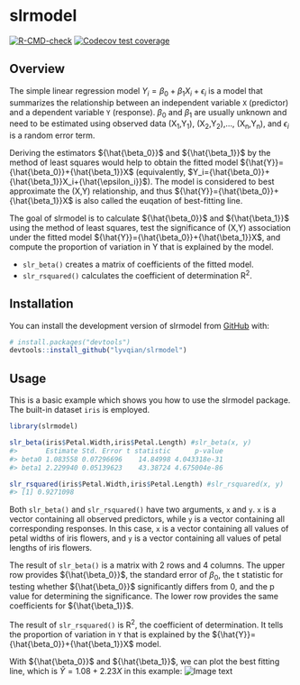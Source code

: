 
<!-- README.md is generated from README.Rmd. Please edit that file -->

# slrmodel

<!-- badges: start -->

[![R-CMD-check](https://github.com/lyvqian/slrmodel/actions/workflows/R-CMD-check.yaml/badge.svg)](https://github.com/lyvqian/slrmodel/actions/workflows/R-CMD-check.yaml)
[![Codecov test
coverage](https://codecov.io/gh/lyvqian/slrmodel/branch/main/graph/badge.svg)](https://app.codecov.io/gh/lyvqian/slrmodel?branch=main)
<!-- badges: end -->

## Overview

The simple linear regression model
$Y_i={\beta_0}+{\beta_1}X_i+{\epsilon_i}$ is a model that summarizes the
relationship between an independent variable `X` (predictor) and a
dependent variable `Y` (response). ${\beta_0}$ and ${\beta_1}$ are
usually unknown and need to be estimated using observed data
(X<sub>1</sub>,Y<sub>1</sub>), (X<sub>2</sub>,Y<sub>2</sub>),…,
(X<sub>n</sub>,Y<sub>n</sub>), and ${\epsilon_i}$ is a random error
term.

Deriving the estimators ${\hat{\beta_0}}$ and ${\hat{\beta_1}}$ by the
method of least squares would help to obtain the fitted model
${\hat{Y}}={\hat{\beta_0}}+{\hat{\beta_1}}X$ (equivalently,
$Y_i={\hat{\beta_0}}+{\hat{\beta_1}}X_i+{\hat{\epsilon_i}}$). The model
is considered to best approximate the (X,Y) relationship, and thus
${\hat{Y}}={\hat{\beta_0}}+{\hat{\beta_1}}X$ is also called the euqation
of best-fitting line.

The goal of slrmodel is to calculate ${\hat{\beta_0}}$ and
${\hat{\beta_1}}$ using the method of least squares, test the
significance of (X,Y) association under the fitted model
${\hat{Y}}={\hat{\beta_0}}+{\hat{\beta_1}}X$, and compute the proportion
of variation in Y that is explained by the model.

- `slr_beta()` creates a matrix of coefficients of the fitted model.
- `slr_rsquared()` calculates the coefficient of determination
  R<sup>2</sup>.

## Installation

You can install the development version of slrmodel from
[GitHub](https://github.com/) with:

``` r
# install.packages("devtools")
devtools::install_github("lyvqian/slrmodel")
```

## Usage

This is a basic example which shows you how to use the slrmodel package.
The built-in dataset `iris` is employed.

``` r
library(slrmodel)

slr_beta(iris$Petal.Width,iris$Petal.Length) #slr_beta(x, y)
#>       Estimate Std. Error t statistic      p-value
#> beta0 1.083558 0.07296696    14.84998 4.043318e-31
#> beta1 2.229940 0.05139623    43.38724 4.675004e-86

slr_rsquared(iris$Petal.Width,iris$Petal.Length) #slr_rsquared(x, y)
#> [1] 0.9271098
```

Both `slr_beta()` and `slr_rsquared()` have two arguments, `x` and `y`.
`x` is a vector containing all observed predictors, while `y` is a
vector containing all corresponding responses. In this case, `x` is a
vector containing all values of petal widths of iris flowers, and `y` is
a vector containing all values of petal lengths of iris flowers.

The result of `slr_beta()` is a matrix with 2 rows and 4 columns. The
upper row provides ${\hat{\beta_0}}$, the standard error of ${\beta_0}$,
the t statistic for testing whether ${\hat{\beta_0}}$ significantly
differs from 0, and the p value for determining the significance. The
lower row provides the same coefficients for ${\hat{\beta_1}}$.

The result of `slr_rsquared()` is R<sup>2</sup>, the coefficient of
determination. It tells the proportion of variation in `Y` that is
explained by the ${\hat{Y}}={\hat{\beta_0}}+{\hat{\beta_1}}X$ model.

With ${\hat{\beta_0}}$ and ${\hat{\beta_1}}$, we can plot the best
fitting line, which is ${\hat{Y}}=1.08+2.23X$ in this example: ![Image
text](https://github.com/lyvqian/slrmodel/raw/966ab6c6d02df3051a7209f65406d8c561e646f4/man/figures/README-unnamed-chunk-3-1.png)
